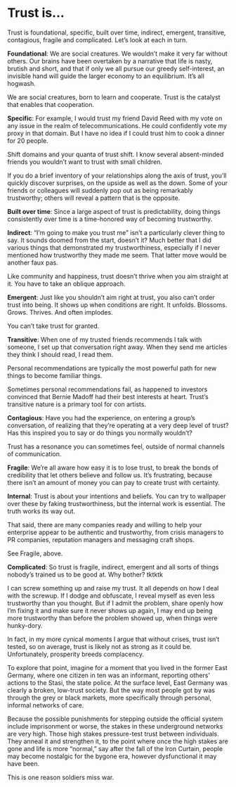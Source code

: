 # Trust is...

Trust is foundational, specific, built over time, indirect, emergent, transitive, contagious, fragile and complicated. Let’s look at each in turn. 

**Foundational**: We are social creatures. We wouldn’t make it very far without others. Our brains have been overtaken by a narrative that life is nasty, brutish and short, and that if only we all pursue our greedy self-interest, an invisible hand will guide the larger economy to an equilibrium. It’s all hogwash. 

We are social creatures, born to learn and cooperate. Trust is the catalyst that enables that cooperation. 

**Specific**: For example, I would trust my friend David Reed with my vote on any issue in the realm of telecommunications. He could confidently vote my proxy in that domain. But I have no idea if I could trust him to cook a dinner for 20 people. 

Shift domains and your quanta of trust shift. I know several absent-minded friends you wouldn’t want to trust with small children. 

If you do a brief inventory of your relationships along the axis of trust, you’ll quickly discover surprises, on the upside as well as the down. Some of your friends or colleagues will suddenly pop out as being remarkably trustworthy; others will reveal a pattern that is the opposite.

**Built over time**: Since a large aspect of trust is predictability, doing things consistently over time is a time-honored way of becoming trustworthy. 

**Indirect**: “I’m going to make you trust me” isn’t a particularly clever thing to say. It sounds doomed from the start, doesn’t it? Much better that I did various things that demonstrated my trustworthiness, especially if I never mentioned how trustworthy they made me seem. That latter move would be another faux pas. 

Like community and happiness, trust doesn’t thrive when you aim straight at it. You have to take an oblique approach. 

**Emergent**: Just like you shouldn’t aim right at trust, you also can’t order trust into being. It shows up when conditions are right. It unfolds. Blossoms. Grows. Thrives. And often implodes. 

You can’t take trust for granted.

**Transitive**: When one of my trusted friends recommends I talk with someone, I set up that conversation right away. When they send me articles they think I should read, I read them. 

Personal recommendations are typically the most powerful path for new things to become familiar things. 

Sometimes personal recommendations fail, as happened to investors convinced that Bernie Madoff had their best interests at heart. Trust’s transitive nature is a primary tool for con artists. 

**Contagious**: Have you had the experience, on entering a group’s conversation, of realizing that they’re operating at a very deep level of trust? Has this inspired you to say or do things you normally wouldn’t? 

Trust has a resonance you can sometimes feel, outside of normal channels of communication.

**Fragile**: We’re all aware how easy it is to lose trust, to break the bonds of credibility that let others believe and follow us. It’s frustrating, because there isn’t an amount of money you can pay to create trust with certainty. 

**Internal**: Trust is about your intentions and beliefs. You can try to wallpaper over these by faking trustworthiness, but the internal work is essential. The truth works its way out. 

That said, there are many companies ready and willing to help your enterprise appear to be authentic and trustworthy, from crisis managers to PR companies, reputation managers and messaging craft shops. 

See Fragile, above.

**Complicated**: So trust is fragile, indirect, emergent and all sorts of things nobody’s trained us to be good at. Why bother? tktktk

I can screw something up and raise my trust. It all depends on how I deal with the screwup. If I dodge and obfuscate, I reveal myself as even less trustworthy than you thought. But if I admit the problem, share openly how I’m fixing it and make sure it never shows up again, I may end up being more trustworthy than before the problem showed up, when things were hunky-dory. 

In fact, in my more cynical moments I argue that without crises, trust isn’t tested, so on average, trust is likely not as strong as it could be. Unfortunately, prosperity breeds complacency.

To explore that point, imagine for a moment that you lived in the former East Germany, where one citizen in ten was an informant, reporting others’ actions to the Stasi, the state police. At the surface level, East Germany was clearly a broken, low-trust society. But the way most people got by was through the grey or black markets, more specifically through personal, informal networks of care. 

Because the possible punishments for stepping outside the official system include imprisonment or worse, the stakes in these underground networks are very high. Those high stakes pressure-test trust between individuals. They anneal it and strengthen it, to the point where once the high stakes are gone and life is more “normal,” say after the fall of the Iron Curtain, people may become nostalgic for the bygone era, however dysfunctional it may have been. 

This is one reason soldiers miss war.

